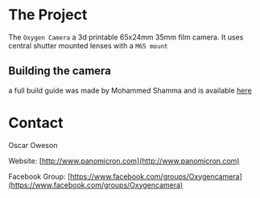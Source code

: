 


# The Project

The `Oxygen Camera` a 3d printable 65x24mm 35mm film camera. 
It uses central shutter mounted lenses with a `M65 mount`

## Building the camera

a full build guide was made by Mohammed Shamma and is available [here](https://bit.ly/2BEbyW6)


# Contact

Oscar Oweson

Website: [http://www.panomicron.com](http://www.panomicron.com)

Facebook Group: [https://www.facebook.com/groups/Oxygencamera](https://www.facebook.com/groups/Oxygencamera)
